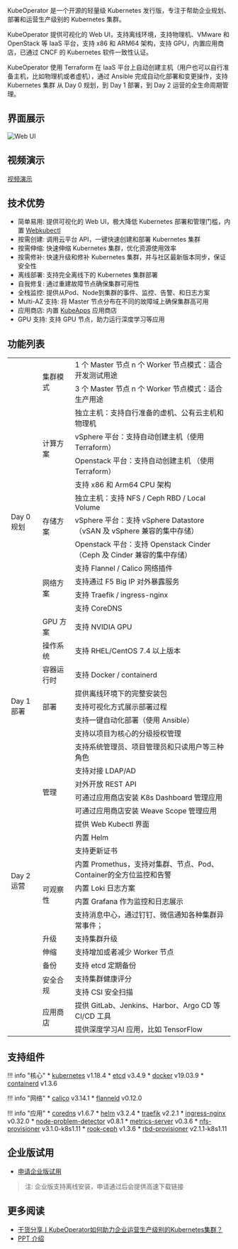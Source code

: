 
KubeOperator 是一个开源的轻量级 Kubernetes 发行版，专注于帮助企业规划、部署和运营生产级别的 Kubernetes 集群。

KubeOperator 提供可视化的 Web UI，支持离线环境，支持物理机、VMware 和 OpenStack 等 IaaS 平台，支持 x86 和 ARM64 架构，支持 GPU，内置应用商店，已通过 CNCF 的 Kubernetes 软件一致性认证。

KubeOperator 使用 Terraform 在 IaaS 平台上自动创建主机（用户也可以自行准备主机，比如物理机或者虚机），通过 Ansible 完成自动化部署和变更操作，支持 Kubernetes 集群 从 Day 0 规划，到 Day 1 部署，到 Day 2 运营的全生命周期管理。

## 界面展示

![Web UI](https://kubeoperator.io/images/screenshot/05.jpg)

## 视频演示

[视频演示](https://www.bilibili.com/video/BV1jT4y1L7Ur/)

## 技术优势

-  简单易用: 提供可视化的 Web UI，极大降低 Kubernetes 部署和管理门槛，内置 [Webkubectl](https://github.com/KubeOperator/webkubectl)
-  按需创建: 调用云平台 API，一键快速创建和部署 Kubernetes 集群
-  按需伸缩: 快速伸缩 Kubernetes 集群，优化资源使用效率
-  按需修补: 快速升级和修补 Kubernetes 集群，并与社区最新版本同步，保证安全性
-  离线部署: 支持完全离线下的 Kubernetes 集群部署
-  自我修复: 通过重建故障节点确保集群可用性
-  全栈监控: 提供从Pod、Node到集群的事件、监控、告警、和日志方案
-  Multi-AZ 支持: 将 Master 节点分布在不同的故障域上确保集群高可用
-  应用商店: 内置 [KubeApps](https://github.com/kubeapps/kubeapps) 应用商店
-  GPU 支持: 支持 GPU 节点，助力运行深度学习等应用

## 功能列表

<table>
    <tr>
        <td rowspan="16">Day 0 规划</td>
        </td>
        <td rowspan="2">集群模式
        </td>
        <td>1 个 Master 节点 n 个 Worker 节点模式：适合开发测试用途
        </td>       
    </tr>
    <tr>
        <td>3 个 Master 节点 n 个 Worker 节点模式：适合生产用途
        </td>
    </tr>    
    <tr>
        <td rowspan="4">计算方案
        </td>
        <td>独立主机：支持自行准备的虚机、公有云主机和物理机
        </td>  
    </tr>    
    <tr>
        <td>vSphere 平台：支持自动创建主机（使用 Terraform）
        </td>
    </tr>
    <tr>
        <td>Openstack 平台：支持自动创建主机 （使用 Terraform）
        </td>
    </tr>
    <tr>
        <td>支持 x86 和 Arm64 CPU 架构
        </td>
    </tr>
    <tr>
        <td rowspan="3">存储方案
        </td>
        <td>独立主机：支持 NFS / Ceph RBD / Local Volume
        </td>
    </tr>
    <tr>
        <td>vSphere 平台：支持 vSphere Datastore （vSAN 及 vSphere 兼容的集中存储）
        </td>
    </tr> 
     <tr>
        <td>Openstack 平台：支持 Openstack Cinder （Ceph 及 Cinder 兼容的集中存储）
        </td>
    </tr>
    <tr>
        <td rowspan="4">网络方案
        </td>
        <td>支持 Flannel / Calico 网络插件
        </td>
    </tr>
    <tr>
        <td>支持通过 F5 Big IP 对外暴露服务
        </td>
    </tr> 
    <tr>
        <td>支持 Traefik / ingress-nginx
        </td>
    </tr>    
    <tr>
        <td>支持 CoreDNS
        </td>
    </tr>
    <tr>
        <td>GPU 方案
        </td>
        <td>支持 NVIDIA GPU
        </td>
    </tr> 
    <tr>
        <td>操作系统
        </td>
        <td>支持 RHEL/CentOS 7.4 以上版本
        </td>
    </tr>  
    <tr>
        <td>容器运行时
        </td>
        <td>支持 Docker / containerd
        </td>
    </tr>     
    <tr>
        <td rowspan="3">Day 1 部署
        </td>
        <td rowspan="3">部署
        </td>  
        <td>提供离线环境下的完整安装包
        </td>         
    </tr>
     <tr>
        <td>支持可视化方式展示部署过程
        </td>
    </tr>
     <tr>
        <td>支持一键自动化部署（使用 Ansible）
        </td>
    </tr> 
    <tr>
        <td rowspan="21">Day 2 运营
        </td>
        <td rowspan="9">管理
        </td>  
        <td>支持以项目为核心的分级授权管理
        </td>         
    </tr>
    <tr>
         <td>支持系统管理员、项目管理员和只读用户等三种角色
        </td>
    </tr> 
    <tr>
         <td>支持对接 LDAP/AD
        </td>
    </tr>    
    <tr>
         <td>对外开放 REST API
        </td>
    </tr>    
    <tr>
         <td>可通过应用商店安装 K8s Dashboard 管理应用
        </td>
    </tr>     
     <tr>
         <td>可通过应用商店安装 Weave Scope 管理应用
        </td>
    </tr>  
    <tr>
         <td>提供 Web Kubectl 界面
        </td>
    </tr> 
    <tr>
         <td>内置 Helm 
        </td>
    </tr>   
    <tr>
         <td>支持更新证书
        </td>
    </tr>     
    <tr>
        <td rowspan="4">可观察性
        </td>
         <td>内置 Promethus，支持对集群、节点、Pod、Container的全方位监控和告警
        </td>
    </tr>
     <tr>
        <td>内置 Loki 日志方案
        </td>
    </tr> 
    <tr>
        <td>内置 Grafana 作为监控和日志展示
        </td>
    </tr> 
    <tr>
        <td>支持消息中心，通过钉钉、微信通知各种集群异常事件；
        </td>
    </tr>      
    <tr>
        <td>升级
        </td>
         <td>支持集群升级
        </td>
    </tr> 
    <tr>
        <td>伸缩
        </td>
         <td>支持增加或者减少 Worker 节点
        </td>
    </tr>
    <tr>
        <td>备份
        </td>
         <td>支持 etcd 定期备份
        </td>
    </tr>  
    <tr>
        <td  rowspan="2">安全合规
        </td>
         <td>支持集群健康评分
        </td>
    </tr>   
    <tr>
        <td>支持 CSI 安全扫描
        </td>
    </tr>    
    <tr>
        <td rowspan="2">应用商店
        </td>
         <td>提供 GitLab、Jenkins、Harbor、Argo CD 等 CI/CD 工具
        </td>
    </tr> 
    <tr>
        <td>提供深度学习AI 应用，比如 TensorFlow
        </td>
    </tr>    
 </table>

## 支持组件

!!! info "核心"
    * [kubernetes](https://github.com/kubernetes/kubernetes) v1.18.4
    * [etcd](https://github.com/coreos/etcd) v3.4.9
    * [docker](https://www.docker.com/) v19.03.9
    * [containerd](https://containerd.io/) v1.3.6
  
!!! info "网络"
    * [calico](https://github.com/projectcalico/calico) v3.14.1
    * [flanneld](https://github.com/coreos/flannel) v0.12.0

!!! info "应用"
    * [coredns](https://github.com/coredns/coredns) v1.6.7
    * [helm](https://github.com/helm/helm) v3.2.4
    * [traefik](https://github.com/containous/traefik) v2.2.1
    * [ingress-nginx](https://github.com/kubernetes/ingress-nginx) v0.32.0
    * [node-problem-detector](https://github.com/kubernetes/node-problem-detector) v0.8.1
    * [metrics-server](https://github.com/kubernetes-sigs/metrics-server) v0.3.6
    * [nfs-provisioner](https://github.com/kubernetes-incubator/external-storage) v3.1.0-k8s1.11
    * [rook-ceph](https://github.com/rook/rook) v1.3.6
    * [rbd-provisioner](https://github.com/kubernetes-incubator/external-storage) v2.1.1-k8s1.11

## 企业版试用

- [申请企业版试用](https://jinshuju.net/f/qc6g44)

> 注: 企业版支持离线安装，申请通过后会提供高速下载链接

## 更多阅读

- [干货分享丨KubeOperator如何助力企业运营生产级别的Kubernetes集群？](https://blog.fit2cloud.com/?p=1255)
- [PPT 介绍](https://kubeoperator.io/download/KubeOperator_Intro.pdf)
